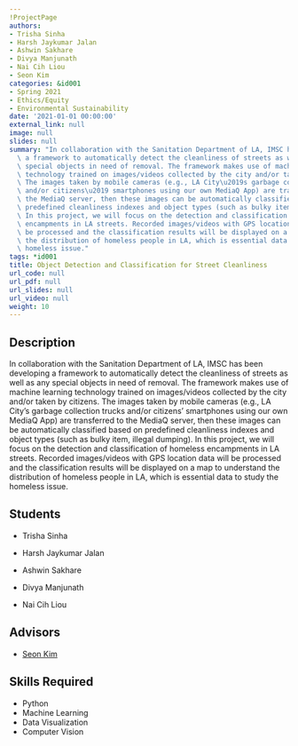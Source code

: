 ```yaml
---
!ProjectPage
authors:
- Trisha Sinha
- Harsh Jaykumar Jalan
- Ashwin Sakhare
- Divya Manjunath
- Nai Cih Liou
- Seon Kim
categories: &id001
- Spring 2021
- Ethics/Equity
- Environmental Sustainability
date: '2021-01-01 00:00:00'
external_link: null
image: null
slides: null
summary: "In collaboration with the Sanitation Department of LA, IMSC has been developing\
  \ a framework to automatically detect the cleanliness of streets as well as any\
  \ special objects in need of removal. The framework makes use of machine learning\
  \ technology trained on images/videos collected by the city and/or taken by citizens.\
  \ The images taken by mobile cameras (e.g., LA City\u2019s garbage collection trucks\
  \ and/or citizens\u2019 smartphones using our own MediaQ App) are transferred to\
  \ the MediaQ server, then these images can be automatically classified based on\
  \ predefined cleanliness indexes and object types (such as bulky item, illegal dumping).\
  \ In this project, we will focus on the detection and classification of homeless\
  \ encampments in LA streets. Recorded images/videos with GPS location data will\
  \ be processed and the classification results will be displayed on a map to understand\
  \ the distribution of homeless people in LA, which is essential data to study the\
  \ homeless issue."
tags: *id001
title: Object Detection and Classification for Street Cleanliness
url_code: null
url_pdf: null
url_slides: null
url_video: null
weight: 10
---
```

## Description

In collaboration with the Sanitation Department of LA, IMSC has been developing a framework to automatically detect the cleanliness of streets as well as any special objects in need of removal. The framework makes use of machine learning technology trained on images/videos collected by the city and/or taken by citizens. The images taken by mobile cameras (e.g., LA City’s garbage collection trucks and/or citizens’ smartphones using our own MediaQ App) are transferred to the MediaQ server, then these images can be automatically classified based on predefined cleanliness indexes and object types (such as bulky item, illegal dumping). In this project, we will focus on the detection and classification of homeless encampments in LA streets. Recorded images/videos with GPS location data will be processed and the classification results will be displayed on a map to understand the distribution of homeless people in LA, which is essential data to study the homeless issue.





## Students

* Trisha Sinha

* Harsh Jaykumar Jalan

* Ashwin Sakhare

* Divya Manjunath

* Nai Cih Liou

## Advisors

* [Seon Kim](../../../author/seon-kim)

## Skills Required


* Python
* Machine Learning
* Data Visualization
* Computer Vision
